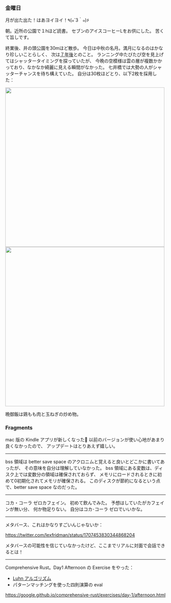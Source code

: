 ### 金曜日

月が出た出た！はあヨイヨイ！٩(๑´3｀๑)۶

朝。近所の公園で１hほど読書。
セブンのアイスコーヒーLをお供にした。
苦くて旨しです。

終業後、井の頭公園を30mほど散歩。
今日は中秋の名月。満月になるのはかなり珍しいことらしく、
次は[７年後](https://www3.nhk.or.jp/news/html/20230929/k10014210701000.html)とのこと。
ランニング中たびたび空を見上げてはシャッタータイミングを探っていたが、
今晩の空模様は雲の層が複数かかっており、なかなか綺麗に見える瞬間がなかった。
七井橋では大勢の人がシャッターチャンスを待ち構えていた。
自分は30枚ほどとり、以下2枚を採用した：

<img src="https://i.imgur.com/Q1C5vkp.jpg" width="500">

<img src="https://i.imgur.com/eQc6KgA.jpg" width="500">

晩御飯は鶏もも肉と玉ねぎの炒め物。

### Fragments

mac 版の Kindle アプリが新しくなった🎉
以前のバージョンが使い心地があまり良くなかったので、
アップデートはとりあえず嬉しい。

---

bss 領域は better save space のアクロニムと覚えると良いとどこかに書いてあったが、
その意味を自分は理解していなかった。
bss 領域にある変数は、ディスク上では変数分の領域は確保されておらず、
メモリにロードされるときに初めて0初期化されてメモリが確保される。
このディスクが節約になるという点で、better save space なのだった。

---

コカ・コーラ ゼロカフェイン。
初めて飲んでみた。
予想はしていたがカフェインが無い分、
何か物足りない。
自分はコカ･コーラ ゼロでいいかな。

---

メタバース、これはかなりすごいんじゃないか：

https://twitter.com/lexfridman/status/1707453830344868204

メタバースの可能性を信じていなかったけど、ここまでリアルに対面で会話できるとは！

---

Comprehensive Rust。Day1 Afternoon の Exercise をやった：

- [Luhn アルゴリズム](https://wandbox.org/permlink/hvROqIoDhsRvOFCu)
- パターンマッチングを使った四則演算の eval

https://google.github.io/comprehensive-rust/exercises/day-1/afternoon.html
